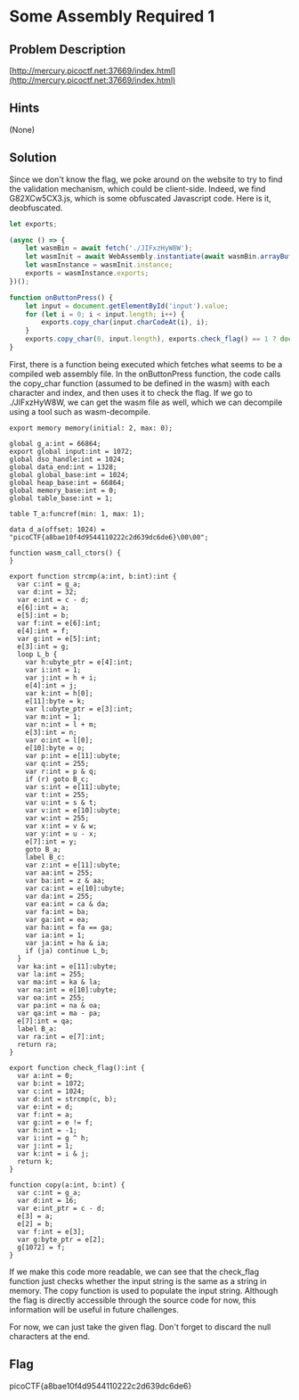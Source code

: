 # Some Assembly Required 1

## Problem Description

[http://mercury.picoctf.net:37669/index.html](http://mercury.picoctf.net:37669/index.html)

## Hints

(None)

## Solution

Since we don't know the flag, we poke around on the website to try to find the validation mechanism, which could be client-side. Indeed, we find G82XCw5CX3.js, which is some obfuscated Javascript code. Here is it, deobfuscated.

```js
let exports;

(async () => {
    let wasmBin = await fetch('./JIFxzHyW8W');
    let wasmInit = await WebAssembly.instantiate(await wasmBin.arrayBuffer());
    let wasmInstance = wasmInit.instance;
    exports = wasmInstance.exports;
})();

function onButtonPress() {
    let input = document.getElementById('input').value;
    for (let i = 0; i < input.length; i++) {
        exports.copy_char(input.charCodeAt(i), i);
    }
    exports.copy_char(0, input.length), exports.check_flag() == 1 ? document.getElementById('result').innerHTML = 'Correct!' : document.getElementById('result').innerHTML = 'Incorrect!';
}
```

First, there is a function being executed which fetches what seems to be a compiled web assembly file. In the onButtonPress function, the code calls the copy_char function (assumed to be defined in the wasm) with each character and index, and then uses it to check the flag. If we go to ./JIFxzHyW8W, we can get the wasm file as well, which we can decompile using a tool such as wasm-decompile.

```
export memory memory(initial: 2, max: 0);

global g_a:int = 66864;
export global input:int = 1072;
global dso_handle:int = 1024;
global data_end:int = 1328;
global global_base:int = 1024;
global heap_base:int = 66864;
global memory_base:int = 0;
global table_base:int = 1;

table T_a:funcref(min: 1, max: 1);

data d_a(offset: 1024) =
"picoCTF{a8bae10f4d9544110222c2d639dc6de6}\00\00";

function wasm_call_ctors() {
}

export function strcmp(a:int, b:int):int {
  var c:int = g_a;
  var d:int = 32;
  var e:int = c - d;
  e[6]:int = a;
  e[5]:int = b;
  var f:int = e[6]:int;
  e[4]:int = f;
  var g:int = e[5]:int;
  e[3]:int = g;
  loop L_b {
    var h:ubyte_ptr = e[4]:int;
    var i:int = 1;
    var j:int = h + i;
    e[4]:int = j;
    var k:int = h[0];
    e[11]:byte = k;
    var l:ubyte_ptr = e[3]:int;
    var m:int = 1;
    var n:int = l + m;
    e[3]:int = n;
    var o:int = l[0];
    e[10]:byte = o;
    var p:int = e[11]:ubyte;
    var q:int = 255;
    var r:int = p & q;
    if (r) goto B_c;
    var s:int = e[11]:ubyte;
    var t:int = 255;
    var u:int = s & t;
    var v:int = e[10]:ubyte;
    var w:int = 255;
    var x:int = v & w;
    var y:int = u - x;
    e[7]:int = y;
    goto B_a;
    label B_c:
    var z:int = e[11]:ubyte;
    var aa:int = 255;
    var ba:int = z & aa;
    var ca:int = e[10]:ubyte;
    var da:int = 255;
    var ea:int = ca & da;
    var fa:int = ba;
    var ga:int = ea;
    var ha:int = fa == ga;
    var ia:int = 1;
    var ja:int = ha & ia;
    if (ja) continue L_b;
  }
  var ka:int = e[11]:ubyte;
  var la:int = 255;
  var ma:int = ka & la;
  var na:int = e[10]:ubyte;
  var oa:int = 255;
  var pa:int = na & oa;
  var qa:int = ma - pa;
  e[7]:int = qa;
  label B_a:
  var ra:int = e[7]:int;
  return ra;
}

export function check_flag():int {
  var a:int = 0;
  var b:int = 1072;
  var c:int = 1024;
  var d:int = strcmp(c, b);
  var e:int = d;
  var f:int = a;
  var g:int = e != f;
  var h:int = -1;
  var i:int = g ^ h;
  var j:int = 1;
  var k:int = i & j;
  return k;
}

function copy(a:int, b:int) {
  var c:int = g_a;
  var d:int = 16;
  var e:int_ptr = c - d;
  e[3] = a;
  e[2] = b;
  var f:int = e[3];
  var g:byte_ptr = e[2];
  g[1072] = f;
}
```

If we make this code more readable, we can see that the check_flag function just checks whether the input string is the same as a string in memory. The copy function is used to populate the input string. Although the flag is directly accessible through the source code for now, this information will be useful in future challenges.

For now, we can just take the given flag. Don't forget to discard the null characters at the end.

## Flag

picoCTF{a8bae10f4d9544110222c2d639dc6de6}
